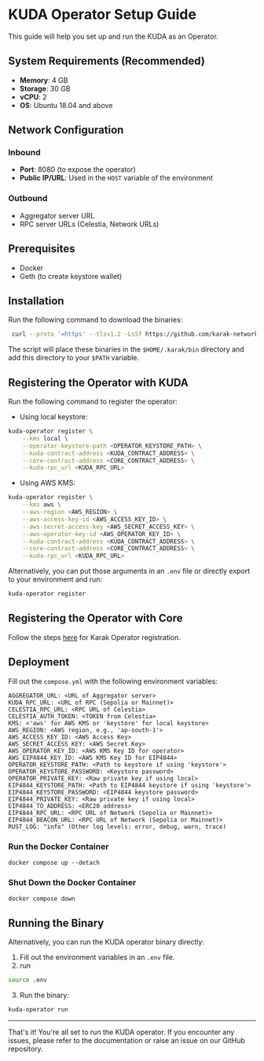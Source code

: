 # KUDA Operator Setup Guide

This guide will help you set up and run the KUDA as an Operator.

## System Requirements (Recommended)
- **Memory**: 4 GB
- **Storage**: 30 GB
- **vCPU**: 2
- **OS**: Ubuntu 18.04 and above

## Network Configuration

### Inbound
- **Port**: 8080 (to expose the operator)
- **Public IP/URL**: Used in the `HOST` variable of the environment

### Outbound
- Aggregator server URL
- RPC server URLs (Celestia, Network URLs)

## Prerequisites
- Docker
- Geth (to create keystore wallet)

## Installation

Run the following command to download the binaries:

```bash
 curl --proto '=https' --tlsv1.2 -LsSf https://github.com/karak-network/kuda-operator/releases/download/v0.1.0/kuda-operator-installer.sh | sh
````

The script will place these binaries in the `$HOME/.karak/bin` directory and add this directory to your `$PATH` variable.

## Registering the Operator with KUDA

Run the following command to register the operator:

- Using local keystore:

```bash
kuda-operator register \
    --kms local \
    --operator-keystore-path <OPERATOR_KEYSTORE_PATH> \
    --kuda-contract-address <KUDA_CONTRACT_ADDRESS> \
    --core-contract-address <CORE_CONTRACT_ADDRESS> \
    --kuda-rpc_url <KUDA_RPC_URL>
```

- Using AWS KMS:

```bash
kuda-operator register \
    --kms aws \
    --aws-region <AWS_REGION> \
    --aws-access-key-id <AWS_ACCESS_KEY_ID> \
    --aws-secret-access-key <AWS_SECRET_ACCESS_KEY> \
    --aws-operator-key-id <AWS_OPERATOR_KEY_ID> \
    --kuda-contract-address <KUDA_CONTRACT_ADDRESS> \
    --core-contract-address <CORE_CONTRACT_ADDRESS> \
    --kuda-rpc_url <KUDA_RPC_URL>
```

Alternatively, you can put those arguments in an `.env` file or directly export to your environment and run:

```bash
kuda-operator register
```

## Registering the Operator with Core

Follow the steps [here](https://docs.karak.network/operators/registration) for Karak Operator registration.

## Deployment

Fill out the `compose.yml` with the following environment variables:

    AGGREGATOR_URL: <URL of Aggregator server>
    KUDA_RPC_URL: <URL of RPC (Sepolia or Mainnet)>
    CELESTIA_RPC_URL: <RPC URL of Celestia>
    CELESTIA_AUTH_TOKEN: <TOKEN from Celestia>
    KMS: <'aws' for AWS KMS or 'keystore' for local keystore>
    AWS_REGION: <AWS region, e.g., 'ap-south-1'>
    AWS_ACCESS_KEY_ID: <AWS Access Key>
    AWS_SECRET_ACCESS_KEY: <AWS Secret Key>
    AWS_OPERATOR_KEY_ID: <AWS KMS Key ID for operator>
    AWS_EIP4844_KEY_ID: <AWS KMS Key ID for EIP4844>
    OPERATOR_KEYSTORE_PATH: <Path to keystore if using 'keystore'>
    OPERATOR_KEYSTORE_PASSWORD: <Keystore password>
    OPERATOR_PRIVATE_KEY: <Raw private key if using local>
    EIP4844_KEYSTORE_PATH: <Path to EIP4844 keystore if using 'keystore'>
    EIP4844_KEYSTORE_PASSWORD: <EIP4844 keystore password>
    EIP4844_PRIVATE_KEY: <Raw private key if using local>
    EIP4844_TO_ADDRESS: <ERC20 address>
    EIP4844_RPC_URL: <RPC URL of Network (Sepolia or Mainnet)>
    EIP4844_BEACON_URL: <RPC URL of Network (Sepolia or Mainnet)>
    RUST_LOG: "info" (Other log levels: error, debug, warn, trace)

### Run the Docker Container

    docker compose up --detach

### Shut Down the Docker Container

    docker compose down

## Running the Binary

Alternatively, you can run the KUDA operator binary directly:

1. Fill out the environment variables in an `.env` file.
2. run
```bash
source .env
 ```
3. Run the binary:

```bash
kuda-operator run
```

---

That's it! You're all set to run the KUDA operator. If you encounter any issues, please refer to the documentation or raise an issue on our GitHub repository.
